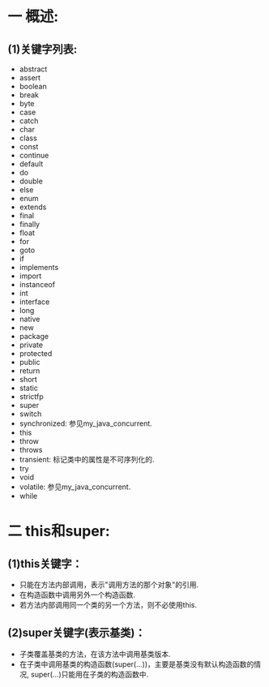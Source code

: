 # 一 概述:
## (1)关键字列表:
- abstract
- assert
- boolean
- break
- byte
- case
- catch
- char
- class
- const
- continue
- default
- do
- double
- else
- enum
- extends
- final
- finally
- float
- for
- goto
- if
- implements
- import
- instanceof
- int
- interface
- long
- native
- new
- package
- private
- protected
- public
- return
- short
- static
- strictfp
- super
- switch
- synchronized: 参见my_java_concurrent.
- this
- throw
- throws
- transient: 标记类中的属性是不可序列化的.
- try
- void
- volatile: 参见my_java_concurrent.
- while

# 二 this和super:
## (1)this关键字：
- 只能在方法内部调用，表示"调用方法的那个对象"的引用.
- 在构造函数中调用另外一个构造函数.
- 若方法内部调用同一个类的另一个方法，则不必使用this.

## (2)super关键字(表示基类)：
- 子类覆盖基类的方法，在该方法中调用基类版本.
- 在子类中调用基类的构造函数(super(...))，主要是基类没有默认构造函数的情况, super(...)只能用在子类的构造函数中.
